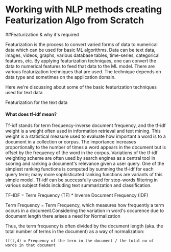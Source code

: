 # Working with NLP methods creating Featurization Algo from Scratch

##Featurization & why it's required

Featurization is the process to convert varied forms of data to numerical data which can be used for basic ML algorithms. Data can be text data, images, videos, graphs, various database tables, time-series, categorical features, etc.
By applying featurization techniques, one can convert the data to numerical features to feed that data to the ML model.
There are various featurization techniques that are used. The technique depends on data type and sometimes on the application domain. 

Here we're discussing about some of the basic featurization techniques used for text data

Featurization for the text data

#### What does tf-idf mean?
Tf-idf stands for term frequency-inverse document frequency, and the tf-idf weight is a weight often used in information retrieval and text mining. This weight is a statistical measure used to evaluate how important a word is to a document in a collection or corpus. The importance increases proportionally to the number of times a word appears in the document but is offset by the frequency of the word in the corpus. Variations of the tf-idf weighting scheme are often used by search engines as a central tool in scoring and ranking a document's relevance given a user query. 
One of the simplest ranking functions is computed by summing the tf-idf for each query term; many more sophisticated ranking functions are variants of this simple model. 
Tf-idf can be successfully used for stop-words filtering in various subject fields including text summarization and classification. 

TF-IDF = Term Frequency (TF) * Inverse Document Frequency (IDF)

Term Frequency = Term Frequency, which measures how frequently a term occurs in a document.Considering the variation in word's occurence due
to document length there arises a need for Normalization

Thus, the term frequency is often divided by the document length (aka. the total number of terms in the document) as a way of normalization:


    tf(t,d) = Frequency of the term in the document / the total no of words in that document






